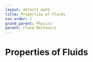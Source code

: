 ```yaml
---
layout: default_math
title: Properties of Fluids
nav_order: 1
grand_parent: Physics
parent: Fluid Mechanics
---
```


# Properties of Fluids

